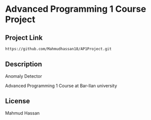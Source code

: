 # Advanced Programming 1 Course Project


## Project Link

```bash
https://github.com/Mahmudhassan18/AP1Project.git
```

## Description 
Anomaly Detector

Advanced Programming 1 Course at Bar-Ilan university

## License
Mahmud Hassan
